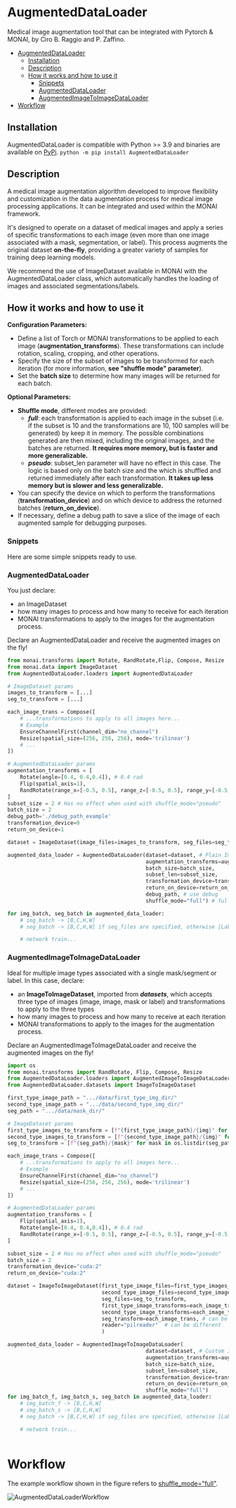 # AugmentedDataLoader

Medical image augmentation tool that can be integrated with Pytorch & MONAI, by Ciro B. Raggio and P. Zaffino.

- [AugmentedDataLoader](#augmenteddataloader)
  - [Installation](#installation)
  - [Description](#description)
  - [How it works and how to use it](#how-it-works-and-how-to-use-it)
    - [Snippets](#snippets)
    - [AugmentedDataLoader](#augmenteddataloader-1)
    - [AugmentedImageToImageDataLoader](#augmentedimagetoimagedataloader)
- [Workflow](#workflow)

## Installation
AugmentedDataLoader is compatible with Python >= 3.9 and binaries are available on [PyPi](https://pypi.org/).
`python -m pip install AugmentedDataLoader`

## Description

A medical image augmentation algorithm developed to improve flexibility and customization in the data augmentation process for medical image processing applications. It can be integrated and used within the MONAI framework.

It's designed to operate on a dataset of medical images and apply a series of specific transformations to each image (even more than one image associated with a mask, segmentation, or label). This process augments the original dataset **on-the-fly**, providing a greater variety of samples for training deep learning models.

We recommend the use of ImageDataset available in MONAI with the AugmentedDataLoader class, which automatically handles the loading of images and associated segmentations/labels.

## How it works and how to use it

**Configuration Parameters:**

- Define a list of Torch or MONAI transformations to be applied to each image (**augmentation_transforms**). These transformations can include rotation, scaling, cropping, and other operations.
- Specify the size of the subset of images to be transformed for each iteration (for more information, **see "shuffle mode" parameter**).
- Set the **batch size** to determine how many images will be returned for each batch.

**Optional Parameters:**

- **Shuffle mode**, different modes are provided:
  - ***full***: each transformation is applied to each image in the subset (i.e. if the subset is 10 and the transformations are 10, 100 samples will be generated) by keep it in memory.
    The possible combinations generated are then mixed, including the original images, and the batches are returned. **It requires more memory, but is faster and more generalizable.**
  - ***pseudo***: subset_len parameter will have no effect in this case.
    The logic is based only on the batch size and the which is shuffled and returned immediately after each transformation. **It takes up less memory but is slower and less generalizable.**
- You can specify the device on which to perform the transformations (**transformation_device**) and on which device to address the returned batches (**return_on_device**).
- If necessary, define a debug path to save a slice of the image of each augmented sample for debugging purposes.

### Snippets

Here are some simple snippets ready to use.

### AugmentedDataLoader

You just declare:

- an ImageDataset
- how many images to process and how many to receive for each iteration
- MONAI transformations to apply to the images for the augmentation process.

Declare an AugmentedDataLoader and receive the augmented images on the fly!

```python
from monai.transforms import Rotate, RandRotate,Flip, Compose, Resize
from monai.data import ImageDataset
from AugmentedDataLoader.loaders import AugmentedDataLoader

# ImageDataset params
images_to_transform = [...]
seg_to_transform = [...]

each_image_trans = Compose([
    # ...transformations to apply to all images here...
    # Example
    EnsureChannelFirst(channel_dim="no_channel")
    Resize(spatial_size=(256, 256, 256), mode='trilinear')
    # ...
])

# AugmentedDataLoader params
augmentation_transforms = [
    Rotate(angle=[0.4, 0.4,0.4]), # 0.4 rad
    Flip(spatial_axis=1),
    RandRotate(range_x=[-0.5, 0.5], range_z=[-0.5, 0.5], range_y=[-0.5, 0.5], prob=1, keep_size=True)
]
subset_size = 2 # Has no effect when used with shuffle_mode="pseudo"
batch_size = 2
debug_path='./debug_path_example'
transformation_device=0
return_on_device=1

dataset = ImageDataset(image_files=images_to_transform, seg_files=seg_to_transform, transform=each_image_trans, seg_transform=each_image_trans)

augmented_data_loader = AugmentedDataLoader(dataset=dataset, # Plain ImageDataset
                                            augmentation_transforms=augmentation_transforms, 
                                            batch_size=batch_size, 
                                            subset_len=subset_size, 
                                            transformation_device=transformation_device, 
                                            return_on_device=return_on_device,
                                            debug_path, # use debug 
                                            shuffle_mode="full") # full or pseudo, for other infos read the docs

for img_batch, seg_batch in augmented_data_loader:
    # img_batch -> [B,C,H,W]
    # seg_batch -> [B,C,H,W] if seg_files are specified, otherwise [Label1,Label2...,LabelN]

    # network train...

```

### AugmentedImageToImageDataLoader

Ideal for multiple image types associated with a single mask/segment or label. In this case, declare:

- an **ImageToImageDataset**, imported from ***datasets***, which accepts three type of images (image, image, mask or label) and transformations to apply to the three types
- how many images to process and how many to receive at each iteration
- MONAI transformations to apply to the images for the augmentation process.

Declare an AugmentedImageToImageDataLoader and receive the augmented images on the fly!

```python
import os
from monai.transforms import RandRotate, Flip, Compose, Resize
from AugmentedDataLoader.loaders import AugmentedImageToImageDataLoader
from AugmentedDataLoader.datasets import ImageToImageDataset

first_type_image_path = ".../data/first_type_img_dir/"
second_type_image_path = ".../data/second_type_img_dir/"
seg_path = ".../data/mask_dir/"

# ImageDataset params
first_type_images_to_transform = [f"{first_type_image_path}/{img}" for img in os.listdir(first_type_image_path)]
second_type_images_to_transform = [f"{second_type_image_path}/{img}" for img in os.listdir(second_type_image_path)]
seg_to_transform = [f"{seg_path}/{mask}" for mask in os.listdir(seg_path)]

each_image_trans = Compose([
    # ...transformations to apply to all images here...
    # Example
    EnsureChannelFirst(channel_dim="no_channel")
    Resize(spatial_size=(256, 256, 256), mode='trilinear')
    # ...
])

# AugmentedDataLoader params
augmentation_transforms = [
    Flip(spatial_axis=1),
    Rotate(angle=[0.4, 0.4,0.4]), # 0.4 rad
    RandRotate(range_x=[-0.5, 0.5], range_z=[-0.5, 0.5], range_y=[-0.5, 0.5], prob=1, keep_size=True)
]

subset_size = 2 # Has no effect when used with shuffle_mode="pseudo"
batch_size = 2
transformation_device="cuda:2"
return_on_device="cuda:2"

dataset = ImageToImageDataset(first_type_image_files=first_type_images_to_transform,
                              second_type_image_files=second_type_images_to_transform,
                              seg_files=seg_to_transform, 
                              first_type_image_transforms=each_image_trans, 
                              second_type_image_transforms=each_image_trans, # can be different
                              seg_transform=each_image_trans, # can be different
                              reader="pilreader"  # can be different
                              )

augmented_data_loader = AugmentedImageToImageDataLoader(
                                            dataset=dataset, # Custom ImageToImageDataset
                                            augmentation_transforms=augmentation_transforms, 
                                            batch_size=batch_size, 
                                            subset_len=subset_size, 
                                            transformation_device=transformation_device, 
                                            return_on_device=return_on_device,
                                            shuffle_mode="full")
for img_batch_f, img_batch_s, seg_batch in augmented_data_loader:
    # img_batch_f -> [B,C,H,W]
    # img_batch_s -> [B,C,H,W]
    # seg_batch -> [B,C,H,W] if seg_files are specified, otherwise [Label1,Label2...,LabelN]

    # network train...
  
```

# Workflow
The example workflow shown in the figure refers to [shuffle_mode="full"](#how-it-works-and-how-to-use-it).

![AugmentedDataLoaderWorkflow](https://raw.githubusercontent.com/ciroraggio/AugmentedDataLoader/refs/heads/master/assets/workflow.png)